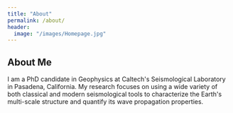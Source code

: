 ```yaml
---
title: "About"
permalink: /about/
header:
  image: "/images/Homepage.jpg"
---
```

## About Me
I am a PhD candidate in Geophysics at Caltech's Seismological Laboratory in Pasadena, California. My research focuses on using a wide variety of both classical and modern seismological tools to characterize the Earth's multi-scale structure and quantify its wave propagation properties. 
